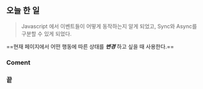 <br>

## 오늘 한 일
> Javascript 에서 이벤트들이 어떻게 동작하는지 알게 되었고,
> Sync와 Async를 구분할 수 있게 되었다.



==현재 페이지에서 어떤 행동에 따른 상태를 ***변경*** 하고 싶을 때 사용한다.==


### Coment



### 끝
<!--stackedit_data:
eyJwcm9wZXJ0aWVzIjoibGF5b3V0OiAgICAgcG9zdFxudGl0bG
U6ICAgICAgXCIyMDE5LjA0LjIzIEphdmFzY3JpcHQgRXZlbnQg
bG9vcFwiXG5zdWJ0aXRsZTogICBcIlN5bmMsIEFzeW5jXCJcbm
RhdGU6ICAgICAgIDIwMTktMDQtMTVcbmF1dGhvcjogICAgIGdv
Z29KSFxuaGVhZGVyLWltZzogaW1nL3Bvc3QtYmctZmlyc3Quan
BnXG5jYXRhbG9nOiB0cnVlXG50YWdzOlxuICAgIC0gVElMXG4g
ICAgLSDqsJzrsJzsnbzquLBcbiAgICAtIEpTXG4iLCJoaXN0b3
J5IjpbMzA2OTc3MzAzXX0=
-->